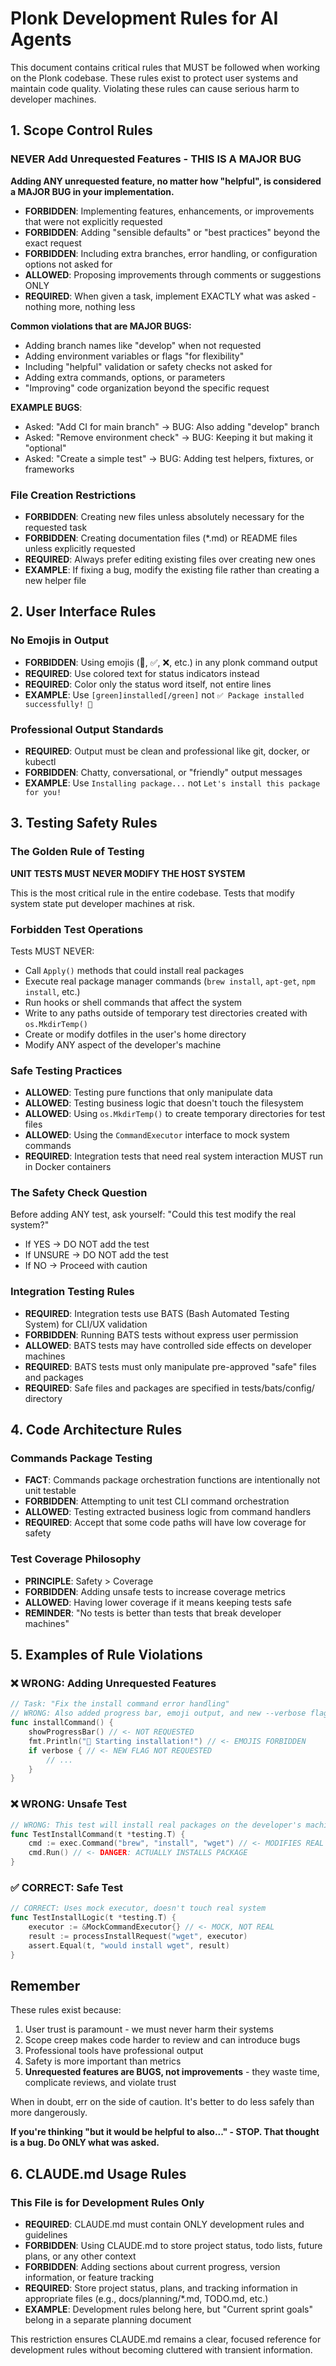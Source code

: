 # Plonk Development Rules for AI Agents

This document contains critical rules that MUST be followed when working on the Plonk codebase. These rules exist to protect user systems and maintain code quality. Violating these rules can cause serious harm to developer machines.

## 1. Scope Control Rules

### NEVER Add Unrequested Features - THIS IS A MAJOR BUG
**Adding ANY unrequested feature, no matter how "helpful", is considered a MAJOR BUG in your implementation.**

- **FORBIDDEN**: Implementing features, enhancements, or improvements that were not explicitly requested
- **FORBIDDEN**: Adding "sensible defaults" or "best practices" beyond the exact request
- **FORBIDDEN**: Including extra branches, error handling, or configuration options not asked for
- **ALLOWED**: Proposing improvements through comments or suggestions ONLY
- **REQUIRED**: When given a task, implement EXACTLY what was asked - nothing more, nothing less

**Common violations that are MAJOR BUGS:**
- Adding branch names like "develop" when not requested
- Adding environment variables or flags "for flexibility"
- Including "helpful" validation or safety checks not asked for
- Adding extra commands, options, or parameters
- "Improving" code organization beyond the specific request

**EXAMPLE BUGS**:
- Asked: "Add CI for main branch" → BUG: Also adding "develop" branch
- Asked: "Remove environment check" → BUG: Keeping it but making it "optional"
- Asked: "Create a simple test" → BUG: Adding test helpers, fixtures, or frameworks

### File Creation Restrictions
- **FORBIDDEN**: Creating new files unless absolutely necessary for the requested task
- **FORBIDDEN**: Creating documentation files (*.md) or README files unless explicitly requested
- **REQUIRED**: Always prefer editing existing files over creating new ones
- **EXAMPLE**: If fixing a bug, modify the existing file rather than creating a new helper file

## 2. User Interface Rules

### No Emojis in Output
- **FORBIDDEN**: Using emojis (🎉, ✅, ❌, etc.) in any plonk command output
- **REQUIRED**: Use colored text for status indicators instead
- **REQUIRED**: Color only the status word itself, not entire lines
- **EXAMPLE**: Use `[green]installed[/green]` not `✅ Package installed successfully! 🎉`

### Professional Output Standards
- **REQUIRED**: Output must be clean and professional like git, docker, or kubectl
- **FORBIDDEN**: Chatty, conversational, or "friendly" output messages
- **EXAMPLE**: Use `Installing package...` not `Let's install this package for you!`

## 3. Testing Safety Rules

### The Golden Rule of Testing
**UNIT TESTS MUST NEVER MODIFY THE HOST SYSTEM**

This is the most critical rule in the entire codebase. Tests that modify system state put developer machines at risk.

### Forbidden Test Operations
Tests MUST NEVER:
- Call `Apply()` methods that could install real packages
- Execute real package manager commands (`brew install`, `apt-get`, `npm install`, etc.)
- Run hooks or shell commands that affect the system
- Write to any paths outside of temporary test directories created with `os.MkdirTemp()`
- Create or modify dotfiles in the user's home directory
- Modify ANY aspect of the developer's machine

### Safe Testing Practices
- **ALLOWED**: Testing pure functions that only manipulate data
- **ALLOWED**: Testing business logic that doesn't touch the filesystem
- **ALLOWED**: Using `os.MkdirTemp()` to create temporary directories for test files
- **ALLOWED**: Using the `CommandExecutor` interface to mock system commands
- **REQUIRED**: Integration tests that need real system interaction MUST run in Docker containers

### The Safety Check Question
Before adding ANY test, ask yourself: "Could this test modify the real system?"
- If YES → DO NOT add the test
- If UNSURE → DO NOT add the test
- If NO → Proceed with caution

### Integration Testing Rules
- **REQUIRED**: Integration tests use BATS (Bash Automated Testing System) for CLI/UX validation
- **FORBIDDEN**: Running BATS tests without express user permission
- **ALLOWED**: BATS tests may have controlled side effects on developer machines
- **REQUIRED**: BATS tests must only manipulate pre-approved "safe" files and packages
- **REQUIRED**: Safe files and packages are specified in tests/bats/config/ directory

## 4. Code Architecture Rules

### Commands Package Testing
- **FACT**: Commands package orchestration functions are intentionally not unit testable
- **FORBIDDEN**: Attempting to unit test CLI command orchestration
- **ALLOWED**: Testing extracted business logic from command handlers
- **REQUIRED**: Accept that some code paths will have low coverage for safety

### Test Coverage Philosophy
- **PRINCIPLE**: Safety > Coverage
- **FORBIDDEN**: Adding unsafe tests to increase coverage metrics
- **ALLOWED**: Having lower coverage if it means keeping tests safe
- **REMINDER**: "No tests is better than tests that break developer machines"

## 5. Examples of Rule Violations

### ❌ WRONG: Adding Unrequested Features
```go
// Task: "Fix the install command error handling"
// WRONG: Also added progress bar, emoji output, and new --verbose flag
func installCommand() {
    showProgressBar() // <- NOT REQUESTED
    fmt.Println("🚀 Starting installation!") // <- EMOJIS FORBIDDEN
    if verbose { // <- NEW FLAG NOT REQUESTED
        // ...
    }
}
```

### ❌ WRONG: Unsafe Test
```go
// WRONG: This test will install real packages on the developer's machine!
func TestInstallCommand(t *testing.T) {
    cmd := exec.Command("brew", "install", "wget") // <- MODIFIES REAL SYSTEM
    cmd.Run() // <- DANGER: ACTUALLY INSTALLS PACKAGE
}
```

### ✅ CORRECT: Safe Test
```go
// CORRECT: Uses mock executor, doesn't touch real system
func TestInstallLogic(t *testing.T) {
    executor := &MockCommandExecutor{} // <- MOCK, NOT REAL
    result := processInstallRequest("wget", executor)
    assert.Equal(t, "would install wget", result)
}
```

## Remember

These rules exist because:
1. User trust is paramount - we must never harm their systems
2. Scope creep makes code harder to review and can introduce bugs
3. Professional tools have professional output
4. Safety is more important than metrics
5. **Unrequested features are BUGS, not improvements** - they waste time, complicate reviews, and violate trust

When in doubt, err on the side of caution. It's better to do less safely than more dangerously.

**If you're thinking "but it would be helpful to also..." - STOP. That thought is a bug. Do ONLY what was asked.**

## 6. CLAUDE.md Usage Rules

### This File is for Development Rules Only
- **REQUIRED**: CLAUDE.md must contain ONLY development rules and guidelines
- **FORBIDDEN**: Using CLAUDE.md to store project status, todo lists, future plans, or any other context
- **FORBIDDEN**: Adding sections about current progress, version information, or feature tracking
- **REQUIRED**: Store project status, plans, and tracking information in appropriate files (e.g., docs/planning/*.md, TODO.md, etc.)
- **EXAMPLE**: Development rules belong here, but "Current sprint goals" belong in a separate planning document

This restriction ensures CLAUDE.md remains a clear, focused reference for development rules without becoming cluttered with transient information.
